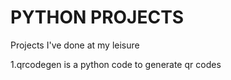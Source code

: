 # PYTHON PROJECTS
Projects I've done at my leisure



1.qrcodegen is a python code to generate qr codes
